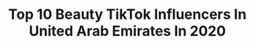 ---
title: Top 10 Beauty TikTok Influencers In United Arab Emirates In 2020
description: >-
  Find top beauty TikTok influencers in United Arab Emirates in 2020. Most popular hashtags: #behindthescenes #challenge #covid #tiktoktravel.
platform: TikTok
profiles:
  - username: "leanneeverett"
    fullname: >-
      🤍Leanne Everett🤍
    location: "United Arab Emirates"
    followers: 69252
    engagement: 263
    commentsToLikes: 0.039126
    id: ck81s14qwp99s0j78q7unea3a
    verified: false
    hashtags: "#quarantine, #covid19, #covid, #ilikehoodies"
  - username: "karina_kuckoo"
    fullname: >-
      Karina Kuckoo
    location: "United Arab Emirates"
    followers: 38007
    engagement: 1040
    commentsToLikes: 0.037235
    id: ck9enx5roli9y0j78ih5tkhpk
    verified: false
    hashtags: "#styletips, #stayathomechallenge, #makeuplover, #quarantinelife"
  - username: "missmimifashion"
    fullname: >-
      Amina Tibi
    location: "United Arab Emirates"
    followers: 14287
    engagement: 349
    commentsToLikes: 0.021324
    id: cka0mtq1fwrnc0i78ubrzim5z
    verified: false
    hashtags: "#makeuplook, #motherdaughter, #babymamadance, #homeinteriors"
  - username: "steffie_neve"
    fullname: >-
      Steffie_Neve
    location: "United Arab Emirates"
    followers: 6124
    engagement: 1431
    commentsToLikes: 0.027946
    id: ckad5op55vthj0i78kx7qy646
    verified: false
    hashtags: "#badkitty, #funnycats, #catlover, #coolcars"
  - username: "kook_111"
    fullname: >-
      Kawtherkhalili
    location: "United Arab Emirates"
    followers: 87366
    engagement: 315
    commentsToLikes: 0.042995
    id: ck9rl6pabwh0s0j78vdtqe0cp
    verified: false
    hashtags: "#perfumecheck, #dedoschallenge, #catsontiktok, #unboxing"
  - username: "ranaking242"
    fullname: >-
      Rana King
    location: "United Arab Emirates"
    followers: 10837
    engagement: 1351
    commentsToLikes: 0.005856
    id: cka9llb0z2qqr0i78wq1y06i1
    verified: false
    hashtags: "#iftari, #realmoney, #yellow, #training"
  - username: "hudabeauty"
    fullname: >-
      Huda Beauty
    location: "United Arab Emirates"
    followers: 1511248
    engagement: 1183
    commentsToLikes: 0.006991
    id: ck7zoyq16mhvf0j78gf537m60
    verified: true
    hashtags: "#skincare, #nails, #satisfiying, #dalgonacoffee"
  - username: "yogeshsawant2406"
    fullname: >-
      Yogesh Sawant
    location: "United Arab Emirates"
    followers: 11825
    engagement: 814
    commentsToLikes: 0.020099
    id: ck9feiy5ft6w70j7850io3c2t
    verified: false
    hashtags: "#fitnessindia, #viralvideo, #tiktoklover, #youtube"
  - username: "mansoorabbasi326"
    fullname: >-
      🅼🅰🅰🅽
    location: "United Arab Emirates"
    followers: 4508
    engagement: 3034
    commentsToLikes: 0.081648
    id: ckamv54mo25xb0i781530ackb
    verified: false
    hashtags: "#qatar, #eidmubark, #photograhy, #marina"
  - username: "junaidabbasi3264"
    fullname: >-
      Junaid Abbasi
    location: "United Arab Emirates"
    followers: 13850
    engagement: 2402
    commentsToLikes: 0.069690
    id: ckan1eq43v5cz0i78oceif0eh
    verified: false
    hashtags: "#crew, #indiana, #carnal, #myfriend"
---
